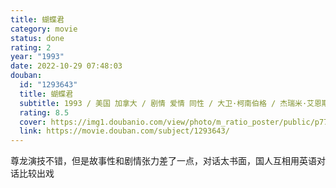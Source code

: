 ```yaml
---
title: 蝴蝶君
category: movie
status: done
rating: 2
year: "1993"
date: 2022-10-29 07:48:03
douban:
  id: "1293643"
  title: 蝴蝶君
  subtitle: 1993 / 美国 加拿大 / 剧情 爱情 同性 / 大卫·柯南伯格 / 杰瑞米·艾恩斯 尊龙
  rating: 8.5
  cover: https://img1.doubanio.com/view/photo/m_ratio_poster/public/p770583467.jpg
  link: https://movie.douban.com/subject/1293643/
---
```


尊龙演技不错，但是故事性和剧情张力差了一点，对话太书面，国人互相用英语对话比较出戏